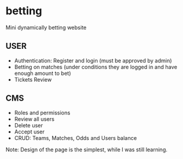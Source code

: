 # betting
Mini dynamically betting website


## USER 

* Authentication: Register and login (must be approved by admin)
* Betting on matches (under conditions they are logged in and have enough amount to bet)
* Tickets Review

## CMS

* Roles and permissions
* Review all users
* Delete user
* Accept user
* CRUD: Teams, Matches, Odds and Users balance


Note: Design of the page is the simplest, while I was still learning.


